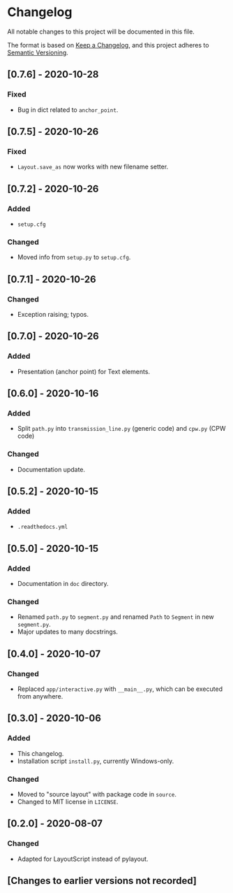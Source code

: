 # Changelog
All notable changes to this project will be documented in this file.

The format is based on [Keep a Changelog](https://keepachangelog.com/en/1.0.0/),
and this project adheres to [Semantic Versioning](https://semver.org/spec/v2.0.0.html).

## [0.7.6] - 2020-10-28

### Fixed
- Bug in dict related to `anchor_point`.

## [0.7.5] - 2020-10-26

### Fixed
- `Layout.save_as` now works with new filename setter.

## [0.7.2] - 2020-10-26

### Added
- `setup.cfg`

### Changed
- Moved info from `setup.py` to `setup.cfg`.

## [0.7.1] - 2020-10-26

### Changed
- Exception raising; typos. 

## [0.7.0] - 2020-10-26

### Added
- Presentation (anchor point) for Text elements. 

## [0.6.0] - 2020-10-16

### Added
- Split `path.py` into `transmission_line.py` (generic code) and `cpw.py` (CPW code)

### Changed
- Documentation update.

## [0.5.2] - 2020-10-15

### Added
- `.readthedocs.yml`

## [0.5.0] - 2020-10-15

### Added
- Documentation in `doc` directory.

### Changed
- Renamed `path.py` to `segment.py` and renamed `Path` to `Segment` in new `segment.py`.
- Major updates to many docstrings.

## [0.4.0] - 2020-10-07

### Changed
- Replaced `app/interactive.py` with `__main__.py`, which can be executed from anywhere.

## [0.3.0] - 2020-10-06

### Added
- This changelog.
- Installation script `install.py`, currently Windows-only.

### Changed
- Moved to "source layout" with package code in `source`.
- Changed to MIT license in `LICENSE`.

## [0.2.0] - 2020-08-07

### Changed
- Adapted for LayoutScript instead of pylayout.

## [Changes to earlier versions not recorded]
